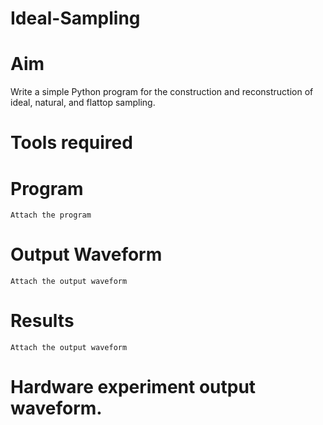 # Ideal-Sampling
# Aim
Write a simple Python program for the construction and reconstruction of ideal, natural, and flattop sampling.
# Tools required
# Program
```
Attach the program
```
# Output Waveform
```
Attach the output waveform
```
# Results
```
Attach the output waveform
```
# Hardware experiment output waveform.
